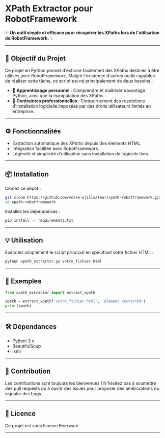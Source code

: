 # XPath Extractor pour RobotFramework

✨ **Un outil simple et efficace pour récupérer les XPaths lors de l'utilisation de RobotFramework.** ✨

---

## 🚀 Objectif du Projet

Ce projet en Python permet d'extraire facilement des XPaths destinés à être utilisés avec RobotFramework. Malgré l'existence d'autres outils capables de réaliser cette tâche, ce script est né principalement de deux besoins :

- 🎯 **Apprentissage personnel** : Comprendre et maîtriser davantage Python, ainsi que la manipulation des XPaths.
- 🔐 **Contraintes professionnelles** : Contournement des restrictions d'installation logicielle imposées par des droits utilisateurs limités en entreprise.

---

## ⚙️ Fonctionnalités

- Extraction automatique des XPaths depuis des éléments HTML.
- Intégration facilitée avec RobotFramework.
- Légèreté et simplicité d'utilisation sans installation de logiciels tiers.

---

## 📦 Installation

Clonez ce dépôt :

```bash
git clone https://github.com/votre-utilisateur/xpath-robotframework.git
cd xpath-robotframework
```

Installez les dépendances :

```bash
pip install -r requirements.txt
```

---

## 💡 Utilisation

Exécutez simplement le script principal en spécifiant votre fichier HTML :

```bash
python xpath_extractor.py votre_fichier.html
```

---

## 🌟 Exemples

```python
from xpath_extractor import extract_xpath

xpath = extract_xpath('votre_fichier.html', 'élément recherché')
print(xpath)
```

---

## 🛠️ Dépendances

- Python 3.x
- BeautifulSoup
- lxml

---

## 📖 Contribution

Les contributions sont toujours les bienvenues ! N'hésitez pas à soumettre des pull requests ou à ouvrir des issues pour proposer des améliorations ou signaler des bugs.

---

## 📜 Licence

Ce projet est sous licence Beerware.

---

